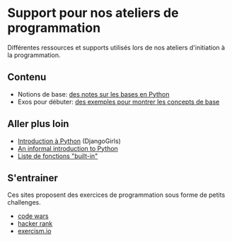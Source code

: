 # Support pour nos ateliers de programmation

Différentes ressources et supports utilisés lors de nos ateliers d'initiation à la programmation.


## Contenu

  * Notions de base: [des notes sur les bases en Python](https://github.com/djangogirlsbdx/ressources-et-supports/blob/master/cheatsheet.md)
  * Exos pour débuter: [des exemples pour montrer les concepts de base](https://github.com/djangogirlsbdx/ressources-et-supports/tree/master/exemples/)


## Aller plus loin

  * [Introduction à Python](https://tutorial.djangogirls.org/fr/python_introduction/) (DjangoGirls)
  * [An informal introduction to Python](https://docs.python.org/3/tutorial/introduction.html)
  * [Liste de fonctions "built-in"](https://docs.python.org/2/library/functions.html)


## S'entrainer

Ces sites proposent des exercices de programmation sous forme de petits challenges.

  * [code wars](https://www.codewars.com/)
  * [hacker rank](https://www.hackerrank.com/)
  * [exercism.io](http://exercism.io/)
